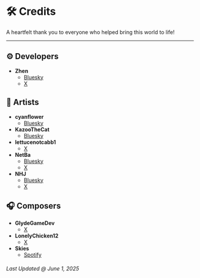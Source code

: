 # 🛠️ Credits

A heartfelt thank you to everyone who helped bring this world to life!

---

## ⚙️ Developers

- **Zhen**
    - [Bluesky](https://bsky.app/profile/zntm.bsky.social)
    - [X](https://x.com/zhntm)

## 🎨 Artists

- **cyanflower**
    - [Bluesky](https://bsky.app/profile/cyanflower.bsky.social)
- **KazooTheCat**
    - [Bluesky](https://bsky.app/profile/claireverywhere.bsky.social)
- **lettucenotcabb1**
    - [X](https://x.com/lettucenotcabb1)
- **NetBa**
    - [Bluesky](https://bsky.app/profile/netba.bsky.social)
    - [X](https://x.com/NHJ__NHJ)
- **NHJ**
    - [Bluesky](https://bsky.app/profile/nhj03.bsky.social)
    - [X](https://x.com/NHJ__NHJ)

## 🎧 Composers

- **GlydeGameDev**
    - [X](https://x.com/GlydeGameDev)
- **LonelyChicken12**
    - [X](https://x.com/LonelyChicken12)
- **Skies**
    - [Spotify](https://open.spotify.com/artist/5DgNMSlcQgjzpzILh3M2LL)

###### Last Updated @ June 1, 2025